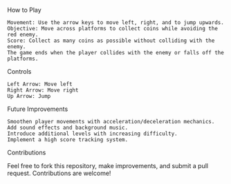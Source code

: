 How to Play

    Movement: Use the arrow keys to move left, right, and to jump upwards.
    Objective: Move across platforms to collect coins while avoiding the red enemy.
    Score: Collect as many coins as possible without colliding with the enemy.
    The game ends when the player collides with the enemy or falls off the platforms.

Controls

    Left Arrow: Move left
    Right Arrow: Move right
    Up Arrow: Jump

Future Improvements

    Smoothen player movements with acceleration/deceleration mechanics.
    Add sound effects and background music.
    Introduce additional levels with increasing difficulty.
    Implement a high score tracking system.

Contributions

Feel free to fork this repository, make improvements, and submit a pull request. Contributions are welcome!
